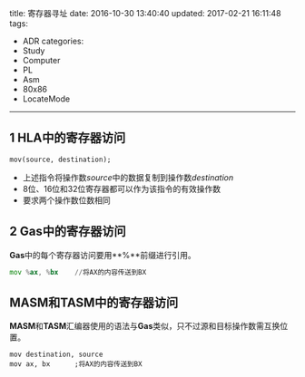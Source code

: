 title: 寄存器寻址
date: 2016-10-30 13:40:40
updated: 2017-02-21 16:11:48
tags:
- ADR
categories:
- Study
- Computer
- PL
- Asm
- 80x86
- LocateMode
---

## 1 HLA中的寄存器访问

```
mov(source, destination);
```

- 上述指令将操作数*source*中的数据复制到操作数*destination*
- 8位、16位和32位寄存器都可以作为该指令的有效操作数
- 要求两个操作数位数相同

## 2 Gas中的寄存器访问

**Gas**中的每个寄存器访问要用**%**前缀进行引用。

```asm
mov %ax, %bx    //将AX的内容传送到BX
```

## MASM和TASM中的寄存器访问

**MASM**和**TASM**汇编器使用的语法与**Gas**类似，只不过源和目标操作数需互换位置。

```
mov destination, source
mov ax, bx      ;将AX的内容传送到BX
```
